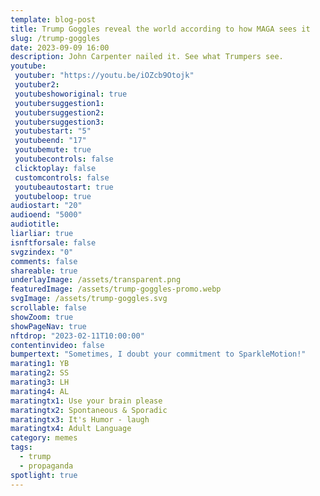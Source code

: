 ```yaml
---
template: blog-post
title: Trump Goggles reveal the world according to how MAGA sees it
slug: /trump-goggles
date: 2023-09-09 16:00
description: John Carpenter nailed it. See what Trumpers see.
youtube:
 youtuber: "https://youtu.be/iOZcb9Otojk"
 youtuber2: 
 youtubeshoworiginal: true
 youtubersuggestion1: 
 youtubersuggestion2: 
 youtubersuggestion3: 
 youtubestart: "5"
 youtubeend: "17"
 youtubemute: true
 youtubecontrols: false
 clicktoplay: false
 customcontrols: false
 youtubeautostart: true
 youtubeloop: true
audiostart: "20"
audioend: "5000"
audiotitle: 
liarliar: true
isnftforsale: false
svgzindex: "0"
comments: false
shareable: true
underlayImage: /assets/transparent.png
featuredImage: /assets/trump-goggles-promo.webp
svgImage: /assets/trump-goggles.svg
scrollable: false
showZoom: true
showPageNav: true
nftdrop: "2023-02-11T10:00:00"
contentinvideo: false
bumpertext: "Sometimes, I doubt your commitment to SparkleMotion!"
marating1: YB
marating2: SS
marating3: LH
marating4: AL
maratingtx1: Use your brain please
maratingtx2: Spontaneous & Sporadic
maratingtx3: It's Humor - laugh
maratingtx4: Adult Language
category: memes
tags: 
  - trump
  - propaganda
spotlight: true
---
```






<!-- <h2 class="neonText" style="text-align: center;">BUY THE NFT!</h2>
<nft-card style="border:none;border-radius:12px" contractAddress="0x495f947276749ce646f68ac8c248420045cb7b5e" tokenId="14583650834310525071617320783641503123203461641321595508191183187330132344833"> </nft-card> -->

<!-- XjuLZwlDxh8 -->


<!-- 
iOZcb9Otojk

yjw_DuNkOUw -->